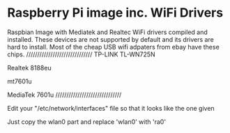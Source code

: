# Raspberry Pi image inc. WiFi Drivers
Raspbian Image with Mediatek and Realtec WiFi drivers compiled and installed.
These devices are not supported by default and its drivers are hard to install.
Most of the cheap USB wifi adpaters from ebay have these chips.
//////////////////////////////
TP-LINK TL-WN725N

Realtek 8188eu

mt7601u

MediaTek 7601u
//////////////////////////////

Edit your "/etc/network/interfaces" file so that it looks like the one given

Just copy the wlan0 part and replace 'wlan0' with 'ra0'


